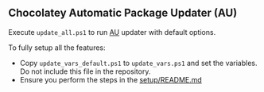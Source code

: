 ## Chocolatey Automatic Package Updater (AU)

Execute `update_all.ps1` to run [AU](https://chocolatey.org/packages/au) updater with default options.

To fully setup all the features:

* Copy `update_vars_default.ps1` to `update_vars.ps1` and set the variables. Do not include this file in the repository.
* Ensure you perform the steps in the [setup/README.md](../setup/README.md#automatic-updater-au)
